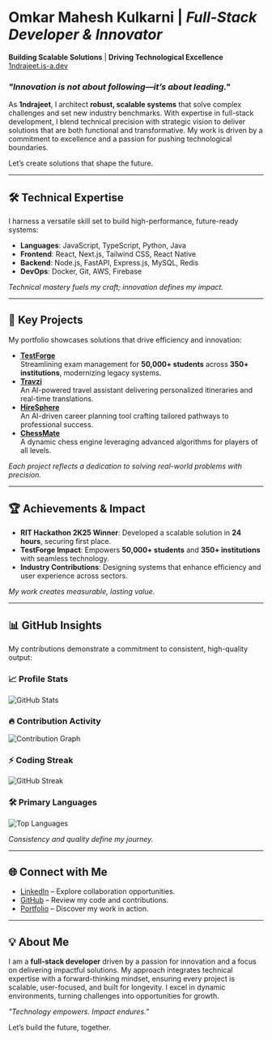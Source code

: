 # **Omkar Mahesh Kulkarni** | *Full-Stack Developer & Innovator*  
**Building Scalable Solutions** | **Driving Technological Excellence**  
[1ndrajeet.is-a.dev](https://1ndrajeet.is-a.dev)

### *"Innovation is not about following—it’s about leading."*

As **1ndrajeet**, I architect **robust, scalable systems** that solve complex challenges and set new industry benchmarks. With expertise in full-stack development, I blend technical precision with strategic vision to deliver solutions that are both functional and transformative. My work is driven by a commitment to excellence and a passion for pushing technological boundaries.

Let’s create solutions that shape the future.

---

## 🛠️ **Technical Expertise**  
I harness a versatile skill set to build high-performance, future-ready systems:  

- **Languages**: JavaScript, TypeScript, Python, Java  
- **Frontend**: React, Next.js, Tailwind CSS, React Native  
- **Backend**: Node.js, FastAPI, Express.js, MySQL, Redis  
- **DevOps**: Docker, Git, AWS, Firebase  

*Technical mastery fuels my craft; innovation defines my impact.*

---

## 🚀 **Key Projects**  
My portfolio showcases solutions that drive efficiency and innovation:  

- **[TestForge](https://testforge.software)**  
  Streamlining exam management for **50,000+ students** across **350+ institutions**, modernizing legacy systems.  
- **[Travzi](https://travzi.vercel.app)**  
  An AI-powered travel assistant delivering personalized itineraries and real-time translations.  
- **[HireSphere](https://hiresphere-gamma.vercel.app)**  
  An AI-driven career planning tool crafting tailored pathways to professional success.  
- **[ChessMate](https://github.com/1ndrajeet/ChessMate)**  
  A dynamic chess engine leveraging advanced algorithms for players of all levels.  

*Each project reflects a dedication to solving real-world problems with precision.*

---

## 🏆 **Achievements & Impact**  
- **RIT Hackathon 2K25 Winner**: Developed a scalable solution in **24 hours**, securing first place.  
- **TestForge Impact**: Empowers **50,000+ students** and **350+ institutions** with seamless technology.  
- **Industry Contributions**: Designing systems that enhance efficiency and user experience across sectors.

*My work creates measurable, lasting value.*

---

## 📊 **GitHub Insights**  
My contributions demonstrate a commitment to consistent, high-quality output:  

### 📈 Profile Stats  
![GitHub Stats](https://github-readme-stats.vercel.app/api?username=1ndrajeet&theme=vue-dark&show_icons=true&count_private=true&hide_border=true)  

### 🔥 Contribution Activity  
![Contribution Graph](https://github-readme-activity-graph.vercel.app/graph?username=1ndrajeet&theme=vue-dark&hide_border=true&area=true)  

### ⚡ Coding Streak  
![GitHub Streak](https://github-readme-streak-stats.herokuapp.com/?user=1ndrajeet&theme=vue-dark&hide_border=true)  

### 🛠️ Primary Languages  
![Top Languages](https://github-readme-stats.vercel.app/api/top-langs/?username=1ndrajeet&theme=vue-dark&hide_border=true&layout=compact&langs_count=6)  

*Consistency and quality define my journey.*

---

## 🌐 **Connect with Me**  
- [LinkedIn](https://www.linkedin.com/in/1ndrajeet) – Explore collaboration opportunities.  
- [GitHub](https://github.com/1ndrajeet) – Review my code and contributions.  
- [Portfolio](https://1ndrajeet.is-a.dev) – Discover my work in action.  

---

## 💡 **About Me**  
I am a **full-stack developer** driven by a passion for innovation and a focus on delivering impactful solutions. My approach integrates technical expertise with a forward-thinking mindset, ensuring every project is scalable, user-focused, and built for longevity. I excel in dynamic environments, turning challenges into opportunities for growth.

*"Technology empowers. Impact endures."*

Let’s build the future, together.  